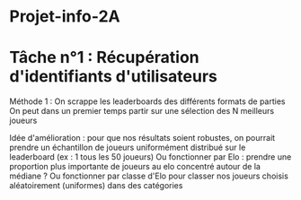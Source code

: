 # Projet-info-2A


# Tâche n°1 : Récupération d'identifiants d'utilisateurs 
Méthode 1 : On scrappe les leaderboards des différents formats de parties 
On peut dans un premier temps partir sur une sélection des N meilleurs joueurs 

Idée d'amélioration : pour que nos résultats soient robustes, on pourrait prendre un échantillon de joueurs uniformément distribué sur le leaderboard (ex : 1 tous les 50 joueurs)
Ou fonctionner par Elo : prendre une proportion plus importante de joueurs au elo concentré autour de la médiane ? 
Ou fonctionner par classe d'Elo pour classer nos joueurs choisis aléatoirement (uniformes) dans des catégories
